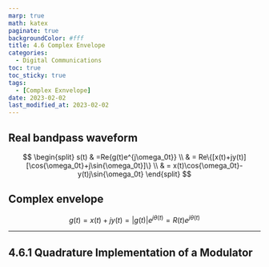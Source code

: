 ```yaml
---
marp: true
math: katex
paginate: true
backgroundColor: #fff
title: 4.6 Complex Envelope
categories:
  - Digital Communications
toc: true
toc_sticky: true
tags:
  - [Complex Exnvelope]
date: 2023-02-02
last_modified_at: 2023-02-02
---
```


## Real bandpass waveform

$$
\begin{split}
s(t) & =Re{g(t)e^{j\omega_0t}} \\
& = Re\{[x(t)+jy(t)][\cos{\omega_0t}+j\sin{\omega_0t}]\} \\
& = x(t)\cos{\omega_0t}-y(t)j\sin{\omega_0t}
\end{split}
$$

## Complex envelope

$$
g(t)=x(t)+jy(t)=|g(t)|e^{j\theta(t)}=R(t)e^{j\theta(t)}
$$

---

## 4.6.1 Quadrature Implementation of a Modulator
